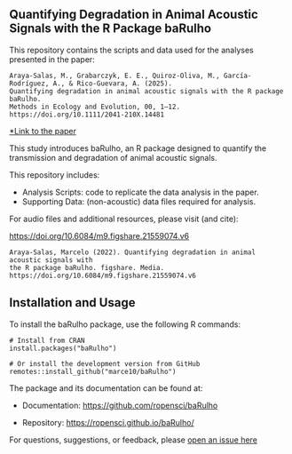 ## Quantifying Degradation in Animal Acoustic Signals with the R Package baRulho

This repository contains the scripts and data used for the analyses presented in the paper:

    Araya-Salas, M., Grabarczyk, E. E., Quiroz-Oliva, M., García-Rodríguez, A., & Rico-Guevara, A. (2025).
    Quantifying degradation in animal acoustic signals with the R package baRulho.
    Methods in Ecology and Evolution, 00, 1–12.
    https://doi.org/10.1111/2041-210X.14481

[*Link to the paper](https://besjournals.onlinelibrary.wiley.com/doi/full/10.1111/2041-210X.14481)

This study introduces baRulho, an R package designed to quantify the transmission and degradation of animal acoustic signals.

This repository includes:

- Analysis Scripts: code to replicate the data analysis in the paper.
- Supporting Data: (non-acoustic) data files required for analysis.

For audio files and additional resources, please visit (and cite):

https://doi.org/10.6084/m9.figshare.21559074.v6

    Araya-Salas, Marcelo (2022). Quantifying degradation in animal acoustic signals with 
    the R package baRulho. figshare. Media. https://doi.org/10.6084/m9.figshare.21559074.v6

## Installation and Usage

To install the baRulho package, use the following R commands:

    # Install from CRAN
    install.packages("baRulho")
    
    # Or install the development version from GitHub
    remotes::install_github("marce10/baRulho")

The package and its documentation can be found at:

- Documentation: https://github.com/ropensci/baRulho

- Repository: https://ropensci.github.io/baRulho/

For questions, suggestions, or feedback, please [open an issue here](https://github.com/maRce10/barulho_paper/issues/new/choose)

